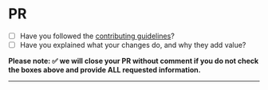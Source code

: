 # PR

- [ ] Have you followed the [contributing guidelines](https://github.com/meta-d/ocap/blob/master/.github/CONTRIBUTING.md)?
- [ ] Have you explained what your changes do, and why they add value?

**Please note: ✅ we will close your PR without comment if you do not check the boxes above and provide ALL requested information.**

---
